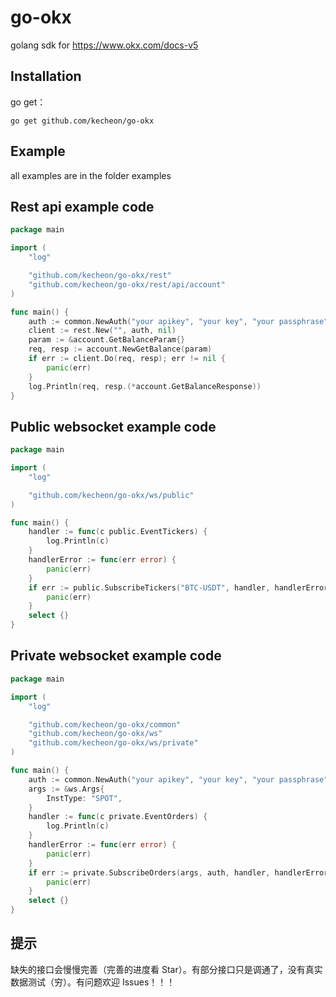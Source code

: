 # go-okx

golang sdk for https://www.okx.com/docs-v5

## Installation

go get：

```shell
go get github.com/kecheon/go-okx
```

## Example

all examples are in the folder examples

## Rest api example code

```go
package main

import (
	"log"

	"github.com/kecheon/go-okx/rest"
	"github.com/kecheon/go-okx/rest/api/account"
)

func main() {
	auth := common.NewAuth("your apikey", "your key", "your passphrase", false)
	client := rest.New("", auth, nil)
	param := &account.GetBalanceParam{}
	req, resp := account.NewGetBalance(param)
	if err := client.Do(req, resp); err != nil {
		panic(err)
	}
	log.Println(req, resp.(*account.GetBalanceResponse))
}
```

## Public websocket example code

```go
package main

import (
	"log"

	"github.com/kecheon/go-okx/ws/public"
)

func main() {
	handler := func(c public.EventTickers) {
		log.Println(c)
	}
	handlerError := func(err error) {
		panic(err)
	}
	if err := public.SubscribeTickers("BTC-USDT", handler, handlerError, false); err != nil {
		panic(err)
	}
	select {}
}
```

## Private websocket example code

```go
package main

import (
	"log"

	"github.com/kecheon/go-okx/common"
	"github.com/kecheon/go-okx/ws"
	"github.com/kecheon/go-okx/ws/private"
)

func main() {
	auth := common.NewAuth("your apikey", "your key", "your passphrase", false)
	args := &ws.Args{
		InstType: "SPOT",
	}
	handler := func(c private.EventOrders) {
		log.Println(c)
	}
	handlerError := func(err error) {
		panic(err)
	}
	if err := private.SubscribeOrders(args, auth, handler, handlerError); err != nil {
		panic(err)
	}
	select {}
}
```

## 提示

缺失的接口会慢慢完善（完善的进度看 Star）。有部分接口只是调通了，没有真实数据测试（穷）。有问题欢迎 Issues！！！
